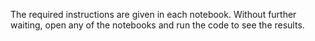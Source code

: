 The required instructions are given in each notebook.
Without further waiting, open any of the notebooks and run the code to see the results.
